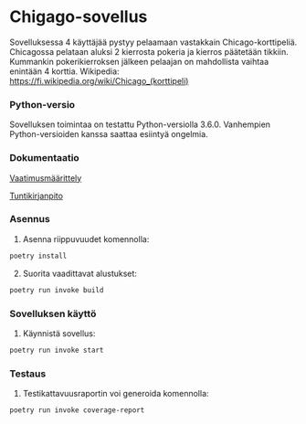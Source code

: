 <h1> Chigago-sovellus </h1>

Sovelluksessa 4 käyttäjää pystyy pelaamaan vastakkain Chicago-korttipeliä. Chicagossa pelataan aluksi 2 kierrosta pokeria ja kierros päätetään tikkiin. Kummankin pokerikierroksen jälkeen pelaajan on mahdollista vaihtaa enintään 4 korttia. Wikipedia: https://fi.wikipedia.org/wiki/Chicago_(korttipeli)

<h3> Python-versio </h3>
Sovelluksen toimintaa on testattu Python-versiolla 3.6.0. Vanhempien Python-versioiden kanssa saattaa esiintyä ongelmia. 

<h3> Dokumentaatio </h3>

[Vaatimusmäärittely](https://github.com/jeesp/ot-harjoitustyo/blob/main/dokumentaatio/vaatimusmaarittely.md)

[Tuntikirjanpito](https://github.com/jeesp/ot-harjoitustyo/blob/main/dokumentaatio/tuntikirjanpito.md)

<h3> Asennus </h3>

1. Asenna riippuvuudet komennolla:

```bash
poetry install
```

2. Suorita vaadittavat alustukset:

```bash
poetry run invoke build
```
<h3> Sovelluksen käyttö </h3>

1. Käynnistä sovellus:

```bash
poetry run invoke start
```
<h3> Testaus </h3>

1. Testikattavuusraportin voi generoida komennolla:

```bash
poetry run invoke coverage-report
```



